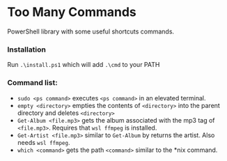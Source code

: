 # Too Many Commands

PowerShell library with some useful shortcuts commands.

### Installation
Run `.\install.ps1` which will add `.\cmd` to your PATH

### Command list:
 - `sudo <ps command>` executes `<ps command>` in an elevated terminal.
 - `empty <directory>` empties the contents of `<directory>` into the parent directory and deletes `<directory>`
 - `Get-Album <file.mp3>` gets the album associated with the mp3 tag of `<file.mp3>`. Requires that `wsl ffmpeg` is installed.
 - `Get-Artist <file.mp3>` similar to `Get-Album` by returns the artist. Also needs `wsl ffmpeg`.
 - `which <command>` gets the path `<command>` similar to the *nix command.
